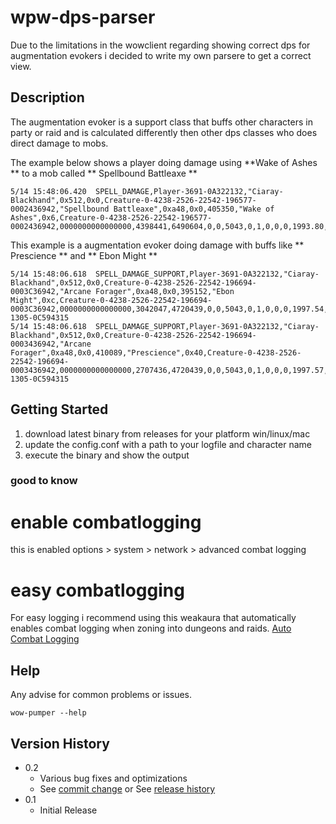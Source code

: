# wpw-dps-parser

Due to the limitations in the wowclient regarding showing correct dps for augmentation evokers i decided to write my 
own parsere to get a correct view.

## Description

The augmentation evoker is a support class that buffs other characters in party or raid and is calculated differently then other dps classes
who does direct damage to mobs.

The example below shows a player doing damage using  **Wake of Ashes ** to a mob called ** Spellbound Battleaxe **
```
5/14 15:48:06.420  SPELL_DAMAGE,Player-3691-0A322132,"Ciaray-Blackhand",0x512,0x0,Creature-0-4238-2526-22542-196577-0002436942,"Spellbound Battleaxe",0xa48,0x0,405350,"Wake of Ashes",0x6,Creature-0-4238-2526-22542-196577-0002436942,0000000000000000,4398441,6490604,0,0,5043,0,1,0,0,0,1993.80,-2897.95,2097,0.0000,70,97807,47710,-1,6,0,0,0,1,nil,nil
```

This example is a augmentation evoker doing damage with buffs like ** Prescience ** and ** Ebon Might ** 
```
5/14 15:48:06.618  SPELL_DAMAGE_SUPPORT,Player-3691-0A322132,"Ciaray-Blackhand",0x512,0x0,Creature-0-4238-2526-22542-196694-0003C36942,"Arcane Forager",0xa48,0x0,395152,"Ebon Might",0xc,Creature-0-4238-2526-22542-196694-0003C36942,0000000000000000,3042047,4720439,0,0,5043,0,1,0,0,0,1997.54,-2897.81,2097,5.7621,70,1677,779,-1,3,0,0,0,1,nil,nil,Player-1305-0C594315
5/14 15:48:06.618  SPELL_DAMAGE_SUPPORT,Player-3691-0A322132,"Ciaray-Blackhand",0x512,0x0,Creature-0-4238-2526-22542-196694-0003436942,"Arcane Forager",0xa48,0x0,410089,"Prescience",0x40,Creature-0-4238-2526-22542-196694-0003436942,0000000000000000,2707436,4720439,0,0,5043,0,1,0,0,0,1997.57,-2897.79,2097,5.8251,70,708,329,-1,3,0,0,0,1,nil,nil,Player-1305-0C594315
```
## Getting Started

1. download latest binary from releases for your platform win/linux/mac
2. update the config.conf with a path to your logfile and character name
3. execute the binary and show the output

### good to know

# enable combatlogging
this is enabled options > system > network > advanced combat logging

# easy combatlogging
For easy logging i recommend using this weakaura that automatically enables combat logging when zoning into dungeons and raids.
[Auto Combat Logging]([https://www.example.com](https://wago.io/-Np8BNw7n))

## Help

Any advise for common problems or issues.
```
wow-pumper --help
```

## Version History

* 0.2
    * Various bug fixes and optimizations
    * See [commit change]() or See [release history]()
* 0.1
    * Initial Release
